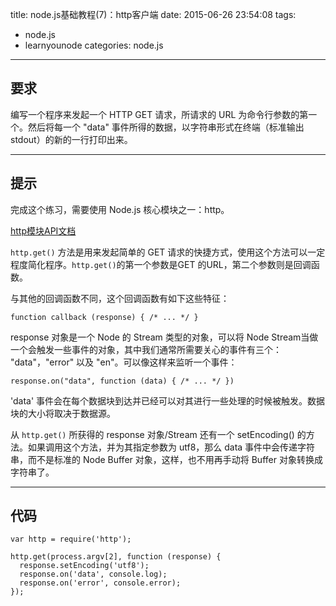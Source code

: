 title: node.js基础教程(7)：http客户端
date: 2015-06-26 23:54:08
tags:
- node.js
- learnyounode
categories: node.js

---

## 要求


编写一个程序来发起一个 HTTP GET 请求，所请求的 URL 为命令行参数的第一个。然后将每一个 "data" 事件所得的数据，以字符串形式在终端（标准输出 stdout）的新的一行打印出来。

-------------------------------------------------------------------------------

## 提示

完成这个练习，需要使用 Node.js 核心模块之一：http。

[http模块API文档](file://D:\Work\Nodejs\node_modules\learnyounode\node_apido\http.html)

```http.get()``` 方法是用来发起简单的 GET 请求的快捷方式，使用这个方法可以一定程度简化程序。```http.get()```的第一个参数是GET 的URL，第二个参数则是回调函数。

与其他的回调函数不同，这个回调函数有如下这些特征：

    function callback (response) { /* ... */ }

response 对象是一个 Node 的 Stream 类型的对象，可以将 Node Stream当做一个会触发一些事件的对象，其中我们通常所需要关心的事件有三个： "data"，"error" 以及 "en"。可以像这样来监听一个事件：

    response.on("data", function (data) { /* ... */ })

'data' 事件会在每个数据块到达并已经可以对其进行一些处理的时候被触发。数据块的大小将取决于数据源。

从 ```http.get()``` 所获得的 response 对象/Stream 还有一个 setEncoding() 的方法。如果调用这个方法，并为其指定参数为 utf8，那么 data 事件中会传递字符串，而不是标准的 Node Buffer 对象，这样，也不用再手动将 Buffer 对象转换成字符串了。

-------------------------------------------------------------------------------

## 代码

    var http = require('http');

    http.get(process.argv[2], function (response) {
      response.setEncoding('utf8');
      response.on('data', console.log);
      response.on('error', console.error);
    });